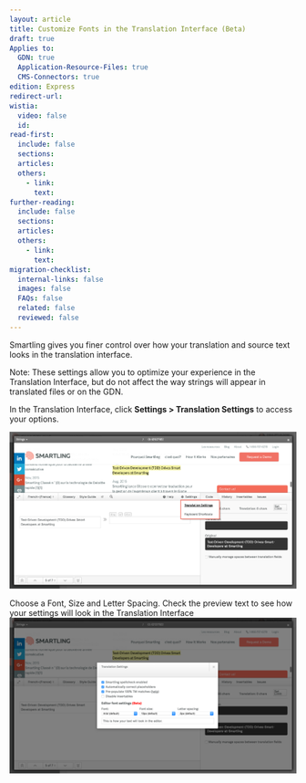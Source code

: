 ```yaml
---
layout: article
title: Customize Fonts in the Translation Interface (Beta)
draft: true
Applies to:
  GDN: true
  Application-Resource-Files: true
  CMS-Connectors: true
edition: Express
redirect-url:
wistia:
  video: false
  id:
read-first:
  include: false
  sections:
  articles:
  others:
    - link:
      text:
further-reading:
  include: false
  sections:
  articles:
  others:
    - link:
      text:
migration-checklist:
  internal-links: false
  images: false
  FAQs: false
  related: false
  reviewed: false
---
```



Smartling gives you finer control over how your translation and source text looks in the translation interface.

Note: These settings allow you to optimize your experience in the Translation Interface, but do not affect the way strings will appear in translated files or on the GDN.

In the Translation Interface, click **Settings &gt; Translation Settings** to access your options.

![](/uploads/versions/smartling___translations_management_and_cloudcannon_and_skype---x----2557-1396x---.png)

Choose a Font, Size and Letter Spacing. Check the preview text to see how your settings will look in the Translation Interface![](/uploads/versions/screenshot_6_21_16__2_07_pm---x----2560-1387x---.png)